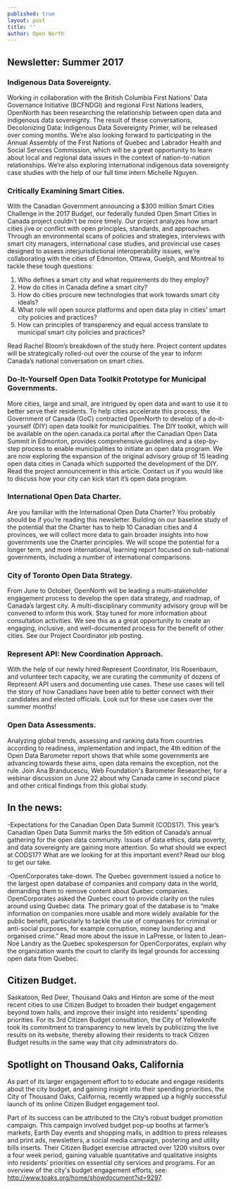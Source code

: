```yaml
---
published: true
layout: post
title: ''
author: Open North
---
```


## Newsletter: Summer 2017
 
 
### Indigenous Data Sovereignty.
Working in collaboration with the British Columbia First Nations’ Data Governance Initiative (BCFNDGI) and regional First Nations leaders, OpenNorth has been researching the relationship between open data and indigenous data sovereignty. The result of these conversations, Decolonizing Data: Indigenous Data Sovereignty Primer, will be released over coming months. We’re also looking forward to participating in the Annual Assembly of the First Nations of Quebec and Labrador Health and Social Services Commission, which will be a great opportunity to learn about local and regional data issues in the context of nation-to-nation relationships. We’re also exploring international indigenous data sovereignty case studies with the help of our full time intern Michelle Nguyen. 
 
### Critically Examining Smart Cities.
With the Canadian Government announcing a $300 million Smart Cities Challenge in the 2017 Budget, our federally funded Open Smart Cities in Canada project couldn’t be more timely. Our project analyzes how smart cities jive or conflict with open principles, standards, and approaches. Through an environmental scans of policies and strategies, interviews with smart city managers, international case studies, and provincial use cases designed to assess interjurisdictional interoperability issues, we’re collaborating with the cities of Edmonton, Ottawa, Guelph, and Montreal to tackle these tough questions: 

1. Who defines a smart city and what requirements do they employ?
2. How do cities in Canada define a smart city?
3. How do cities procure new technologies that work towards smart city ideals?
4. What role will open source platforms and open data play in cities’ smart city policies and practices?
5. How can principles of transparency and equal access translate to municipal smart city policies and practices?

Read Rachel Bloom’s breakdown of the study here. Project content updates will be strategically rolled-out over the course of the year to inform Canada’s national conversation on smart cities. 
 
### Do-It-Yourself Open Data Toolkit Prototype for Municipal Governments. 
More cities, large and small, are intrigued by open data and want to use it to better serve their residents. To help cities accelerate this process, the Government of Canada (GoC) contracted OpenNorth to develop of a do-it-yourself (DIY) open data toolkit for municipalities. The DIY toolkit, which will be available on the open.canada.ca portal after the Canadian Open Data Summit in Edmonton, provides comprehensive guidelines and a step-by-step process to enable municipalities to initiate an open data program. We are now exploring the expansion of the original advisory group of 15 leading open data cities in Canada which supported the development of the DIY. Read the project announcement in this article. Contact us if you would like to discuss how your city can kick start it’s open data program. 
 
### International Open Data Charter. 
Are you familiar with the International Open Data Charter? You probably should be if you’re reading this newsletter. Building on our baseline study of the potential that the Charter has to help 10 Canadian cities and 4 provinces, we will collect more data to gain broader insights into how governments use the Charter principles. We will scope the potential for a longer term, and more international, learning report focused on sub-national governments, including a number of international comparisons. 
 
### City of Toronto Open Data Strategy.
From June to October, OpenNorth will be leading a multi-stakeholder engagement process to develop the open data strategy, and roadmap, of Canada’s largest city. A multi-disciplinary community advisory group will be convened to inform this work. Stay tuned for more information about consultation activities. We see this as a great opportunity to create an engaging, inclusive, and well-documented process for the benefit of other cities. See our Project Coordinator job posting. 
 
### Represent API: New Coordination Approach. 
With the help of our newly hired Represent Coordinator, Iris Rosenbaum, and volunteer tech capacity, we are curating the community of dozens of Represent API users and documenting use cases. These use cases will tell the story of how Canadians have been able to better connect with their candidates and elected officials. Look out for these use cases over the summer months! 
 
### Open Data Assessments. 
Analyzing global trends, assessing and ranking data from countries according to readiness, implementation and impact, the 4th edition of the Open Data Barometer report shows that while some governments are advancing towards these aims, open data remains the exception, not the rule. Join Ana Branducescu, Web Foundation's Barometer Researcher, for a webinar discussion on June 22 about why Canada came in second place and other critical findings from this global study.

## In the news:
 
-Expectations for the Canadian Open Data Summit (CODS17). This year’s Canadian Open Data Summit marks the 5th edition of Canada’s annual gathering for the open data community. Issues of data ethics, data poverty, and data sovereignty are gaining more attention. So what should we expect at CODS17? What are we looking for at this important event? Read our blog to get our take. 

-OpenCorporates take-down. The Quebec government issued a notice to the largest open database of companies and company data in the world, demanding them to remove content about Quebec companies. OpenCorporates asked the Quebec court to provide clarity on the rules around using Quebec data. The primary goal of the database is to “make information on companies more usable and more widely available for the public benefit, particularly to tackle the use of companies for criminal or anti-social purposes, for example corruption, money laundering and organised crime.” Read more about the issue in LaPresse, or listen to Jean-Noé Landry as the Quebec spokesperson for OpenCorporates, explain why the organization wants the court to clarify its legal grounds for accessing open data from Quebec.
 
## Citizen Budget. 
Saskatoon, Red Deer, Thousand Oaks and Hinton are some of the most recent cities to use Citizen Budget to broaden their budget engagement beyond town halls, and improve their insight into residents’ spending priorities. For its 3rd Citizen Budget consultation, the City of Yellowknife took its commitment to transparency to new levels by publicizing the live results on its website, thereby allowing their residents to track Citizen Budget results in the same way that city administrators do. 
 
## Spotlight on Thousand Oaks, California
As part of its larger engagement effort to to educate and engage residents about the city budget, and gaining insight into their spending priorities, the City of Thousand Oaks, California, recently wrapped up a highly successful launch of its online Citizen Budget engagement tool.  
 
Part of its success can be attributed to the City’s robust budget promotion campaign. This campaign involved budget pop-up booths at farmer’s markets, Earth Day events and shopping malls, in addition to press releases and print ads, newsletters, a social media campaign, postering and utility bills inserts. Their Citizen Budget exercise attracted over 1200 visitors over a four week period, gaining valuable quantitative and qualitative insights into residents’ priorities on essential city services and programs. For an overview of the city's budget engagement efforts, see:  http://www.toaks.org/home/showdocument?id=9297.
